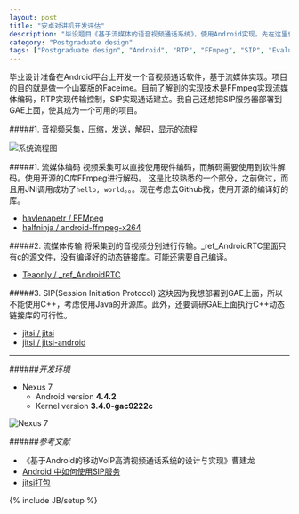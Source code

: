 ```yaml
---
layout: post
title: "安卓对讲机开发评估"
description: "毕设题目《基于流媒体的语音视频通话系统》，使用Android实现。先在这里做一下技术评估。"
category: "Postgraduate design"
tags: ["Postgraduate design", "Android", "RTP", "FFmpeg", "SIP", "Evaluate"]
---
```


毕业设计准备在Android平台上开发一个音视频通话软件，基于流媒体实现。项目的目的就是做一个山寨版的Faceime。目前了解到的实现技术是FFmpeg实现流媒体编码，RTP实现传输控制，SIP实现通话建立。我自己还想把SIP服务器部署到GAE上面，使其成为一个可用的项目。

#####1. 音视频采集，压缩，发送，解码，显示的流程

![系统流程图](http://cyeam.qiniudn.com/%E6%B5%81%E7%A8%8B%E5%9B%BE.png)

#####1. 流媒体编码
视频采集可以直接使用硬件编码，而解码需要使用到软件解码。使用开源的C库FFmpeg进行解码。
这是比较熟悉的一个部分，之前做过，而且用JNI调用成功了`hello, world`。。。现在考虑去Github找，使用开源的编译好的库。

+ [havlenapetr / FFMpeg](https://github.com/havlenapetr/FFMpeg)
+ [halfninja / android-ffmpeg-x264](https://github.com/halfninja/android-ffmpeg-x264)

#####2. 流媒体传输
将采集到的音视频分别进行传输。_ref_AndroidRTC里面只有c的源文件，没有编译好的动态链接库。可能还需要自己编译。

+ [Teaonly / _ref_AndroidRTC](https://github.com/Teaonly/_ref_AndroidRTC)

#####3. SIP(Session Initiation Protocol)
这块因为我想部署到GAE上面，所以不能使用C++，考虑使用Java的开源库。此外，还要调研GAE上面执行C++动态链接库的可行性。

+ [jitsi / jitsi](https://github.com/jitsi/jitsi)
+ [jitsi / jitsi-android](https://github.com/jitsi/jitsi-android)

---

######*开发环境*
+ Nexus 7
    + Android version **4.4.2**
    + Kernel version **3.4.0-gac9222c**
    
![Nexus 7](http://cyeam.qiniudn.com/nexus_7.JPG)


######*参考文献*
+ 《基于Android的移动VoIP高清视频通话系统的设计与实现》曹建龙
+ [Android 中如何使用SIP服务](http://www.3g-edu.org/news/art014.htm)
+ [jitsi打包](http://blog.csdn.net/nomousewch/article/details/7012392)

{% include JB/setup %}